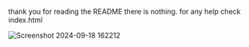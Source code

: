 thank you for reading the README there is nothing.
for any help check index.html

![Screenshot 2024-09-18 162212](https://github.com/user-attachments/assets/7d1010bc-3a27-4f64-8e17-8f082dacb67f)

